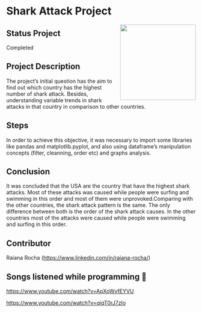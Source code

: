 #  Shark Attack Project

<img align="right" src="https://i.pinimg.com/originals/a2/7d/b5/a27db560c85c50c53b53648c234d82e3.jpg" alt="" width="201" height="201" />

## Status Project

Completed

## Project Description
The project’s initial question has the aim to find out which country has the highest number of shark attack. Besides, understanding variable trends in shark attacks in that country in comparison to other countries.

## Steps
In order to achieve this objective, it was necessary to import some libraries like pandas and matplotlib.pyplot, and also using dataframe’s manipulation concepts (filter, cleanning, order etc) and graphs analysis.

## Conclusion
It was concluded that the USA are the country that have the highest shark attacks. Most of these attacks was caused while people were surfing and swimming in this order and most of them were unprovoked.Comparing with the other countries, the shark attack pattern is the same. The only difference between both is the order of the shark attack causes. In the other countries most of the attacks were caused while people were swimming and surfing in this order.


## Contributor

Raiana Rocha (https://www.linkedin.com/in/raiana-rocha/)

## Songs listened while programming 🎼 

https://www.youtube.com/watch?v=ApXoWvfEYVU

https://www.youtube.com/watch?v=qiqT0rJ7zIo

